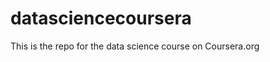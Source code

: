 datasciencecoursera
===================

This is the repo for the data science course on Coursera.org
